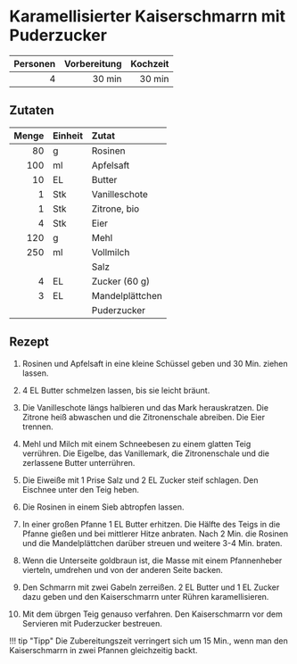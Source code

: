 # Karamellisierter Kaiserschmarrn mit Puderzucker

| Personen | Vorbereitung | Kochzeit |
| --------:| ------------:| --------:|
|        4 |       30 min |   30 min |

## Zutaten

| Menge | Einheit | Zutat           |
|------:|:--------|:----------------|
| 80    | g       | Rosinen         |
| 100   | ml      | Apfelsaft       |
| 10    | EL      | Butter          |
| 1     | Stk     | Vanilleschote   |
| 1     | Stk     | Zitrone, bio    |
| 4     | Stk     | Eier            |
| 120   | g       | Mehl            |
| 250   | ml      | Vollmilch       |
|       |         | Salz            |
| 4     | EL      | Zucker (60 g)   |
| 3     | EL      | Mandelplättchen |
|       |         | Puderzucker     |

## Rezept

1.  Rosinen und Apfelsaft in eine kleine Schüssel geben und 30 Min. ziehen lassen.

2.  4 EL Butter schmelzen lassen, bis sie leicht bräunt.

3.  Die Vanilleschote längs halbieren und das Mark herauskratzen.
    Die Zitrone heiß abwaschen und die Zitronenschale abreiben.
    Die Eier trennen.

4.  Mehl und Milch mit einem Schneebesen zu einem glatten Teig verrühren.
    Die Eigelbe, das Vanillemark, die Zitronenschale und die zerlassene Butter unterrühren.

5.  Die Eiweiße mit 1 Prise Salz und 2 EL Zucker steif schlagen.
    Den Eischnee unter den Teig heben.

6.  Die Rosinen in einem Sieb abtropfen lassen.

7.  In einer großen Pfanne 1 EL Butter erhitzen.
    Die Hälfte des Teigs in die Pfanne gießen und bei mittlerer Hitze anbraten.
    Nach 2 Min. die Rosinen und die Mandelplättchen darüber streuen und weitere 3-4 Min. braten.

8.  Wenn die Unterseite goldbraun ist, die Masse mit einem Pfannenheber vierteln, umdrehen und von der anderen Seite backen.

9.  Den Schmarrn mit zwei Gabeln zerreißen.
    2 EL Butter und 1 EL Zucker dazu geben und den Kaiserschmarrn unter Rühren karamellisieren.

10. Mit dem übrgen Teig genauso verfahren.
    Den Kaiserschmarrn vor dem Servieren mit Puderzucker bestreuen.

!!! tip "Tipp"
    Die Zubereitungszeit verringert sich um 15 Min., wenn man den Kaiserschmarrn in zwei Pfannen gleichzeitig backt.

